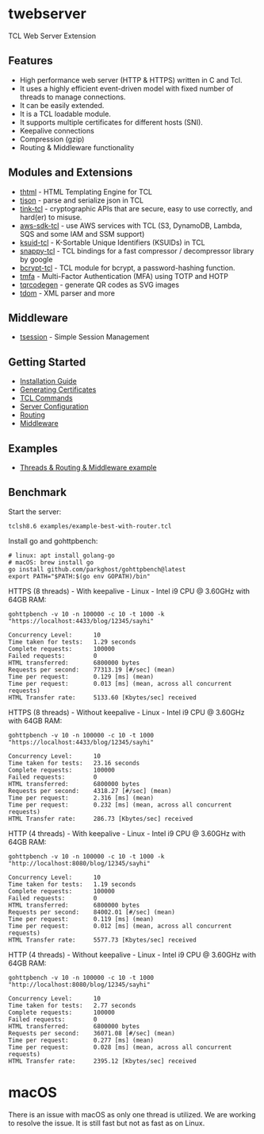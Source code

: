 # twebserver

TCL Web Server Extension

## Features

* High performance web server (HTTP & HTTPS) written in C and Tcl.
* It uses a highly efficient event-driven model with fixed number of threads to manage connections.
* It can be easily extended.
* It is a TCL loadable module.
* It supports multiple certificates for different hosts (SNI).
* Keepalive connections
* Compression (gzip)
* Routing & Middleware functionality


## Modules and Extensions

* [thtml](https://github.com/jerily/thtml) - HTML Templating Engine for TCL
* [tjson](https://github.com/jerily/tjson) - parse and serialize json in TCL
* [tink-tcl](https://github.com/jerily/tink-tcl) - cryptographic APIs that are secure, easy to use correctly, and hard(er) to misuse.
* [aws-sdk-tcl](https://github.com/jerily/aws-sdk-tcl) - use AWS services with TCL (S3, DynamoDB, Lambda, SQS and some IAM and SSM support)
* [ksuid-tcl](https://github.com/jerily/ksuid-tcl) - K-Sortable Unique Identifiers (KSUIDs) in TCL
* [snappy-tcl](https://github.com/jerily/snappy-tcl) - TCL bindings for a fast compressor / decompressor library by google
* [bcrypt-tcl](https://github.com/jerily/bcrypt-tcl) - TCL module for bcrypt, a password-hashing function.
* [tmfa](https://github.com/jerily/tmfa) - Multi-Factor Authentication (MFA) using TOTP and HOTP
* [tqrcodegen](https://github.com/jerily/tqrcodegen) - generate QR codes as SVG images
* [tdom](http://www.tdom.org/) - XML parser and more 

## Middleware

* [tsession](https://github.com/jerily/tsession) - Simple Session Management

## Getting Started

* [Installation Guide](docs/install.md)
* [Generating Certificates](docs/certs.md)
* [TCL Commands](docs/commands.md)
* [Server Configuration](docs/config.md)
* [Routing](docs/routing.md)
* [Middleware](docs/middleware.md)

## Examples

* [Threads & Routing & Middleware example](examples/example-best-with-router.tcl)

## Benchmark

Start the server:
```
tclsh8.6 examples/example-best-with-router.tcl
```

Install go and gohttpbench:
```
# linux: apt install golang-go
# macOS: brew install go
go install github.com/parkghost/gohttpbench@latest
export PATH="$PATH:$(go env GOPATH)/bin"
```

HTTPS (8 threads) - With keepalive - Linux - Intel i9 CPU @ 3.60GHz with 64GB RAM: 
```
gohttpbench -v 10 -n 100000 -c 10 -t 1000 -k "https://localhost:4433/blog/12345/sayhi"

Concurrency Level:      10
Time taken for tests:   1.29 seconds
Complete requests:      100000
Failed requests:        0
HTML transferred:       6800000 bytes
Requests per second:    77313.19 [#/sec] (mean)
Time per request:       0.129 [ms] (mean)
Time per request:       0.013 [ms] (mean, across all concurrent requests)
HTML Transfer rate:     5133.60 [Kbytes/sec] received
```

HTTPS (8 threads) - Without keepalive - Linux - Intel i9 CPU @ 3.60GHz with 64GB RAM:
```
gohttpbench -v 10 -n 100000 -c 10 -t 1000 "https://localhost:4433/blog/12345/sayhi"

Concurrency Level:      10
Time taken for tests:   23.16 seconds
Complete requests:      100000
Failed requests:        0
HTML transferred:       6800000 bytes
Requests per second:    4318.27 [#/sec] (mean)
Time per request:       2.316 [ms] (mean)
Time per request:       0.232 [ms] (mean, across all concurrent requests)
HTML Transfer rate:     286.73 [Kbytes/sec] received
```

HTTP (4 threads) - With keepalive - Linux - Intel i9 CPU @ 3.60GHz with 64GB RAM:
```
gohttpbench -v 10 -n 100000 -c 10 -t 1000 -k "http://localhost:8080/blog/12345/sayhi"

Concurrency Level:      10
Time taken for tests:   1.19 seconds
Complete requests:      100000
Failed requests:        0
HTML transferred:       6800000 bytes
Requests per second:    84002.01 [#/sec] (mean)
Time per request:       0.119 [ms] (mean)
Time per request:       0.012 [ms] (mean, across all concurrent requests)
HTML Transfer rate:     5577.73 [Kbytes/sec] received
```

HTTP (4 threads) - Without keepalive - Linux - Intel i9 CPU @ 3.60GHz with 64GB RAM:
```
gohttpbench -v 10 -n 100000 -c 10 -t 1000 "http://localhost:8080/blog/12345/sayhi"

Concurrency Level:      10
Time taken for tests:   2.77 seconds
Complete requests:      100000
Failed requests:        0
HTML transferred:       6800000 bytes
Requests per second:    36071.08 [#/sec] (mean)
Time per request:       0.277 [ms] (mean)
Time per request:       0.028 [ms] (mean, across all concurrent requests)
HTML Transfer rate:     2395.12 [Kbytes/sec] received
```

# macOS

There is an issue with macOS as only one thread is utilized.
We are working to resolve the issue. It is still fast but not as fast as on Linux.